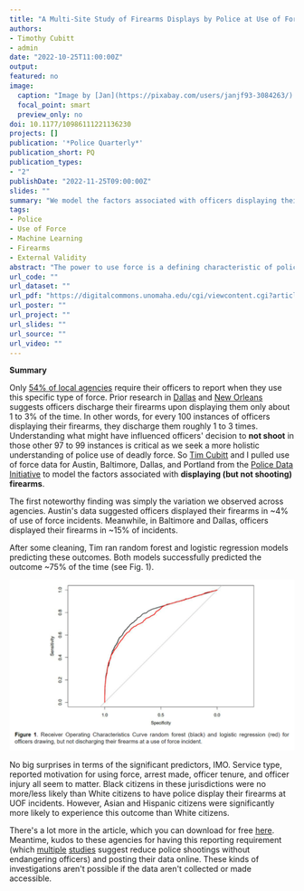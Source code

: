 ```yaml
---
title: "A Multi-Site Study of Firearms Displays by Police at Use of Force Incidents"
authors:
- Timothy Cubitt
- admin
date: "2022-10-25T11:00:00Z"
output: 
featured: no
image:
  caption: "Image by [Jan](https://pixabay.com/users/janjf93-3084263/) on [Pixabay](https://pixabay.com/vectors/weapon-handgun-run-mouth-1613997/)"
  focal_point: smart
  preview_only: no
doi: 10.1177/10986111221136230
projects: []
publication: '*Police Quarterly*'
publication_short: PQ
publication_types: 
- "2"
publishDate: "2022-11-25T09:00:00Z"
slides: ""
summary: "We model the factors associated with officers displaying their firearms in 4 agencies."
tags:
- Police
- Use of Force
- Machine Learning
- Firearms
- External Validity
abstract: "The power to use force is a defining characteristic of policing, one that is accompanied by a responsibility to exercise these powers in the circumstances deemed necessary. This study analyzes data from four policing agencies to predict the likelihood of an officer drawing and pointing their firearm at a use of force incident. Findings suggest that situational factors were important in influencing whether an officer may draw and point their firearm. However, a priming effect, in which officers were more likely to draw their firearms when dispatched to an incident, may also be present. The rate that officers drew and pointed their firearms varied between jurisdictions, as did the nature of the incidents. Caution should be exercised in generalizing the results of single-site studies on police use of force, or introducing research into policy beyond the jurisdiction in which it was performed."
url_code: ""
url_dataset: ""
url_pdf: "https://digitalcommons.unomaha.edu/cgi/viewcontent.cgi?article=1147&context=criminaljusticefacpub"
url_poster: ""
url_project: ""
url_slides: ""
url_source: ""
url_video: ""
---
```


**Summary**

Only [54% of local agencies](https://bjs.ojp.gov/content/pub/pdf/lpdpp16.pdf) require their officers to report when they use this specific type of force. Prior research in [Dallas](https://doi.org/10.1177/1525107118759900) and [New Orleans](https://doi.org/10.1016/j.jcrimjus.2020.101775) suggests officers discharge their firearms upon displaying them only about 1 to 3% of the time. In other words, for every 100 instances of officers displaying their firearms, they discharge them roughly 1 to 3 times. Understanding what might have influenced officers' decision to **not shoot** in those other 97 to 99 instances is critical as we seek a more holistic understanding of police use of deadly force. So [Tim Cubitt](https://www.utas.edu.au/profiles/staff/tiles/tim-cubitt) and I pulled use of force data for Austin, Baltimore, Dallas, and Portland from the [Police Data Initiative](https://www.policedatainitiative.org/datasets/) to model the factors associated with **displaying (but not shooting) firearms**. 

The first noteworthy finding was simply the variation we observed across agencies. Austin's data suggested officers displayed their firearms in ~4% of use of force incidents. Meanwhile, in Baltimore and Dallas, officers displayed their firearms in ~15% of incidents. 

After some cleaning, Tim ran random forest and logistic regression models predicting these outcomes. Both models successfully predicted the outcome ~75% of the time (see Fig. 1).

![fig1](fig1.png)

No big surprises in terms of the significant predictors, IMO. Service type, reported motivation for using force, arrest made, officer tenure, and officer injury all seem to matter. Black citizens in these jurisdictions were no more/less likely than White citizens to have police display their firearms at UOF incidents. However, Asian and Hispanic citizens were significantly more likely to experience this outcome than White citizens.

There's a lot more in the article, which you can download for free [here](https://digitalcommons.unomaha.edu/cgi/viewcontent.cgi?article=1147&context=criminaljusticefacpub). Meantime, kudos to these agencies for having this reporting requirement (which [multiple](https://doi.org/10.1111/puar.12738) [studies](http://dx.doi.org/10.1136/injuryprev-2020-043932) suggest reduce police shootings without endangering officers) and posting their data online. These kinds of investigations aren't possible if the data aren't collected or made accessible. 
